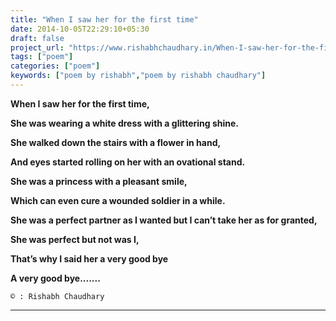 ```yaml
---
title: "When I saw her for the first time"
date: 2014-10-05T22:29:10+05:30
draft: false
project_url: "https://www.rishabhchaudhary.in/When-I-saw-her-for-the-first-time/"
tags: ["poem"]
categories: ["poem"]
keywords: ["poem by rishabh","poem by rishabh chaudhary"]
---
```



**When I saw her for the first time,**

**She was wearing a white dress with a glittering shine.**

**She walked down the stairs with a flower in hand,**

**And eyes started rolling on her with an ovational stand.**

**She was a princess with a pleasant smile,**

**Which can even cure a wounded soldier in a while.**

**She was a perfect partner as I wanted but I can’t take her as for granted,**

**She was perfect but not was I,**

**That’s why I said her a very good bye**

**A very good bye.......**


``` 
© : Rishabh Chaudhary 
```

___________________________________________
